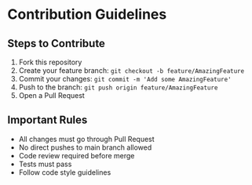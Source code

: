 # Contribution Guidelines

## Steps to Contribute
1. Fork this repository
2. Create your feature branch: `git checkout -b feature/AmazingFeature`
3. Commit your changes: `git commit -m 'Add some AmazingFeature'`
4. Push to the branch: `git push origin feature/AmazingFeature`
5. Open a Pull Request

## Important Rules
- All changes must go through Pull Request
- No direct pushes to main branch allowed
- Code review required before merge
- Tests must pass
- Follow code style guidelines